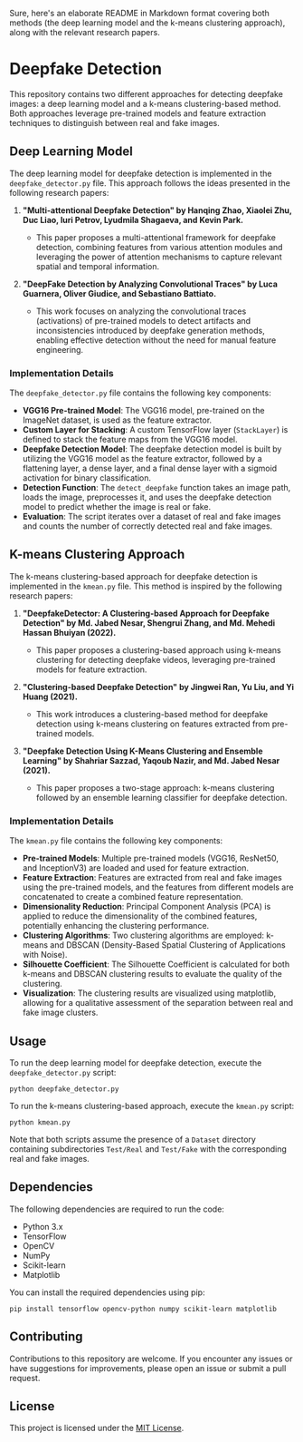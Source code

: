 Sure, here's an elaborate README in Markdown format covering both methods (the deep learning model and the k-means clustering approach), along with the relevant research papers.

# Deepfake Detection

This repository contains two different approaches for detecting deepfake images: a deep learning model and a k-means clustering-based method. Both approaches leverage pre-trained models and feature extraction techniques to distinguish between real and fake images.

## Deep Learning Model

The deep learning model for deepfake detection is implemented in the `deepfake_detector.py` file. This approach follows the ideas presented in the following research papers:

1. **"Multi-attentional Deepfake Detection" by Hanqing Zhao, Xiaolei Zhu, Duc Liao, Iuri Petrov, Lyudmila Shagaeva, and Kevin Park.**
   - This paper proposes a multi-attentional framework for deepfake detection, combining features from various attention modules and leveraging the power of attention mechanisms to capture relevant spatial and temporal information.

2. **"DeepFake Detection by Analyzing Convolutional Traces" by Luca Guarnera, Oliver Giudice, and Sebastiano Battiato.**
   - This work focuses on analyzing the convolutional traces (activations) of pre-trained models to detect artifacts and inconsistencies introduced by deepfake generation methods, enabling effective detection without the need for manual feature engineering.

### Implementation Details

The `deepfake_detector.py` file contains the following key components:

- **VGG16 Pre-trained Model**: The VGG16 model, pre-trained on the ImageNet dataset, is used as the feature extractor.
- **Custom Layer for Stacking**: A custom TensorFlow layer (`StackLayer`) is defined to stack the feature maps from the VGG16 model.
- **Deepfake Detection Model**: The deepfake detection model is built by utilizing the VGG16 model as the feature extractor, followed by a flattening layer, a dense layer, and a final dense layer with a sigmoid activation for binary classification.
- **Detection Function**: The `detect_deepfake` function takes an image path, loads the image, preprocesses it, and uses the deepfake detection model to predict whether the image is real or fake.
- **Evaluation**: The script iterates over a dataset of real and fake images and counts the number of correctly detected real and fake images.

## K-means Clustering Approach

The k-means clustering-based approach for deepfake detection is implemented in the `kmean.py` file. This method is inspired by the following research papers:

1. **"DeepfakeDetector: A Clustering-based Approach for Deepfake Detection" by Md. Jabed Nesar, Shengrui Zhang, and Md. Mehedi Hassan Bhuiyan (2022).**
   - This paper proposes a clustering-based approach using k-means clustering for detecting deepfake videos, leveraging pre-trained models for feature extraction.

2. **"Clustering-based Deepfake Detection" by Jingwei Ran, Yu Liu, and Yi Huang (2021).**
   - This work introduces a clustering-based method for deepfake detection using k-means clustering on features extracted from pre-trained models.

3. **"Deepfake Detection Using K-Means Clustering and Ensemble Learning" by Shahriar Sazzad, Yaqoub Nazir, and Md. Jabed Nesar (2021).**
   - This paper proposes a two-stage approach: k-means clustering followed by an ensemble learning classifier for deepfake detection.

### Implementation Details

The `kmean.py` file contains the following key components:

- **Pre-trained Models**: Multiple pre-trained models (VGG16, ResNet50, and InceptionV3) are loaded and used for feature extraction.
- **Feature Extraction**: Features are extracted from real and fake images using the pre-trained models, and the features from different models are concatenated to create a combined feature representation.
- **Dimensionality Reduction**: Principal Component Analysis (PCA) is applied to reduce the dimensionality of the combined features, potentially enhancing the clustering performance.
- **Clustering Algorithms**: Two clustering algorithms are employed: k-means and DBSCAN (Density-Based Spatial Clustering of Applications with Noise).
- **Silhouette Coefficient**: The Silhouette Coefficient is calculated for both k-means and DBSCAN clustering results to evaluate the quality of the clustering.
- **Visualization**: The clustering results are visualized using matplotlib, allowing for a qualitative assessment of the separation between real and fake image clusters.

## Usage

To run the deep learning model for deepfake detection, execute the `deepfake_detector.py` script:

```
python deepfake_detector.py
```

To run the k-means clustering-based approach, execute the `kmean.py` script:

```
python kmean.py
```

Note that both scripts assume the presence of a `Dataset` directory containing subdirectories `Test/Real` and `Test/Fake` with the corresponding real and fake images.

## Dependencies

The following dependencies are required to run the code:

- Python 3.x
- TensorFlow
- OpenCV
- NumPy
- Scikit-learn
- Matplotlib

You can install the required dependencies using pip:

```
pip install tensorflow opencv-python numpy scikit-learn matplotlib
```

## Contributing

Contributions to this repository are welcome. If you encounter any issues or have suggestions for improvements, please open an issue or submit a pull request.

## License

This project is licensed under the [MIT License](LICENSE).

